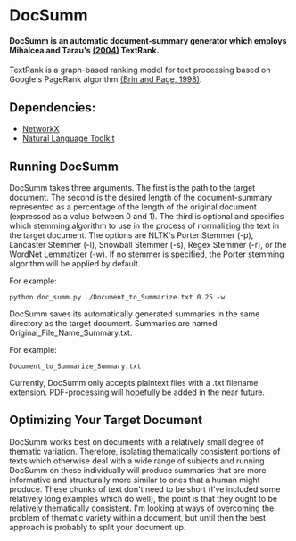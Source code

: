 # DocSumm

#### DocSumm is an automatic document-summary generator which employs Mihalcea and Tarau's [(2004)](https://web.eecs.umich.edu/~mihalcea/papers/mihalcea.emnlp04.pdf) TextRank.
TextRank is a graph-based ranking model for text processing based on Google's PageRank algorithm [(Brin and Page, 1998)](http://infolab.stanford.edu/~backrub/google.html).

## Dependencies:
* [NetworkX](https://networkx.github.io/)
* [Natural Language Toolkit](http://www.nltk.org/)

## Running DocSumm
DocSumm takes three arguments. The first is the path to the target document. The second is the desired length of the document-summary represented as a percentage of the length of the original document (expressed as a value between 0 and 1). The third is optional and specifies which stemming algorithm to use in the process of normalizing the text in the target document. The options are NLTK's Porter Stemmer (-p), Lancaster Stemmer (-l), Snowball Stemmer (-s), Regex Stemmer (-r), or the WordNet Lemmatizer (-w). If no stemmer is specified, the Porter stemming algorithm will be applied by default.


For example:
```
python doc_summ.py ./Document_to_Summarize.txt 0.25 -w
```


DocSumm saves its automatically generated summaries in the same directory as the target document. Summaries are named Original_File_Name_Summary.txt.

For example:

```
Document_to_Summarize_Summary.txt
```

Currently, DocSumm only accepts plaintext files with a .txt filename extension. PDF-processing will hopefully be added in the near future.

## Optimizing Your Target Document 
DocSumm works best on documents with a relatively small degree of thematic variation. Therefore, isolating thematically consistent portions of texts which otherwise deal with a wide range of subjects and running DocSumm on these individually will produce summaries that are more informative and structurally more similar to ones that a human might produce. These chunks of text don't need to be short (I've included some relatively long examples which do well), the point is that they ought to be relatively thematically consistent. I'm looking at ways of overcoming the problem of thematic variety within a document, but until then the best approach is probably to split your document up. 


